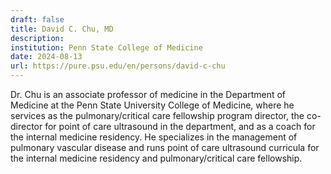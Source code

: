 ```yaml
---
draft: false
title: David C. Chu, MD
description: 
institution: Penn State College of Medicine
date: 2024-08-13
url: https://pure.psu.edu/en/persons/david-c-chu
---
```


Dr. Chu is an associate professor of medicine in the Department of Medicine at the Penn State University College of Medicine, where he services as the pulmonary/critical care fellowship program director, the co-director for point of care ultrasound in the department, and as a coach for the internal medicine residency. He specializes in the management of pulmonary vascular disease and runs point of care ultrasound curricula for the internal medicine residency and pulmonary/critical care fellowship.